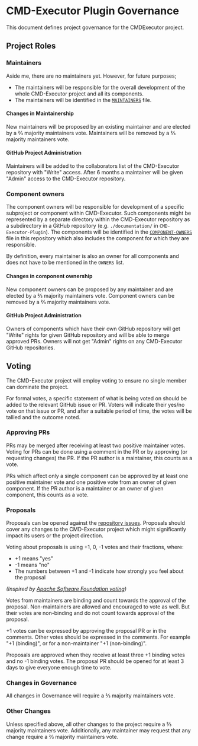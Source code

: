 # CMD-Executor Plugin Governance

This document defines project governance for the CMDExecutor project.

## Project Roles

### Maintainers

Aside me, there are no maintainers yet. However, for future purposes;
* The maintainers will be responsible for the overall development of the whole CMD-Executor project and all its components.
* The maintainers will be identified in the [`MAINTAINERS`][MAINTAINERS] file.

#### Changes in Maintainership

New maintainers will be proposed by an existing maintainer and are elected by a ⅔ majority maintainers vote.
Maintainers will be removed by a ⅔ majority maintainers vote.

#### GitHub Project Administration

Maintainers will be added to the collaborators list of the CMD-Executor repository with "Write" access.
After 6 months a maintainer will be given "Admin" access to the CMD-Executor repository.

### Component owners

The component owners will be responsible for development of a specific subproject or component within CMD-Executor.
Such components might be represented by a separate directory within the CMD-Executor repository as a subdirectory in a GitHub repository (e.g. `./documentation/` in `CMD-Executor-Plugin`).
The components will be identified in the [`COMPONENT-OWNERS`][COMPONENT-OWNERS] file in this repository which also includes the component for which they are responsible.

By definition, every maintainer is also an owner for all components and does not have to be mentioned in the `OWNERS` list.

#### Changes in component ownership

New component owners can be proposed by any maintainer and are elected by a ⅔ majority maintainers vote.
Component owners can be removed by a ⅔ majority maintainers vote.

#### GitHub Project Administration

Owners of components which have their own GitHub repository will get "Write" rights for given GitHub repository and will be able to merge approved PRs.
Owners will not get "Admin" rights on any CMD-Executor GitHub repositories.

## Voting

The CMD-Executor project will employ voting to ensure no single member can dominate the project.

For formal votes, a specific statement of what is being voted on should be added to the relevant GitHub issue or PR.
Voters will indicate their yes/no vote on that issue or PR, and after a suitable period of time, the votes will be tallied and the outcome noted.

### Approving PRs

PRs may be merged after receiving at least two positive maintainer votes.
Voting for PRs can be done using a comment in the PR or by approving (or requesting changes) the PR.
If the PR author is a maintainer, this counts as a vote.

PRs which affect only a single component can be approved by at least one positive maintainer vote and one positive vote from an owner of given component.
If the PR author is a maintainer or an owner of given component, this counts as a vote.

### Proposals

Proposals can be opened against the [repository issues][issues].
Proposals should cover any changes to the CMD-Executor project which might significantly impact its users or the project direction.

Voting about proposals is using +1, 0, -1 votes and their fractions, where:
* +1 means "yes"
* -1 means "no"
* The numbers between +1 and -1 indicate how strongly you feel about the proposal

_(Inspired by [Apache Software Foundation voting](https://www.apache.org/foundation/voting.html#expressing-votes-1-0-1-and-fractions))_

Votes from maintainers are binding and count towards the approval of the proposal.
Non-maintainers are allowed and encouraged to vote as well.
But their votes are non-binding and do not count towards approval of the proposal.

+1 votes can be expressed by approving the proposal PR or in the comments.
Other votes should be expressed in the comments.
For example "+1 (binding)", or for a non-maintainer "+1 (non-binding)".

Proposals are approved when they receive at least three +1 binding votes and no -1 binding votes.
The proposal PR should be opened for at least 3 days to give everyone enough time to vote.

### Changes in Governance

All changes in Governance will require a ⅔ majority maintainers vote.

### Other Changes

Unless specified above, all other changes to the project require a ⅔ majority maintainers vote.
Additionally, any maintainer may request that any change require a ⅔ majority maintainers vote.

[MAINTAINERS]: MAINTAINERS.md
[COMPONENT-OWNERS]: COMPONENT-OWNERS.md
[issues]: https://github.com/smilingprogrammer/cmd-executor-plugin/issues